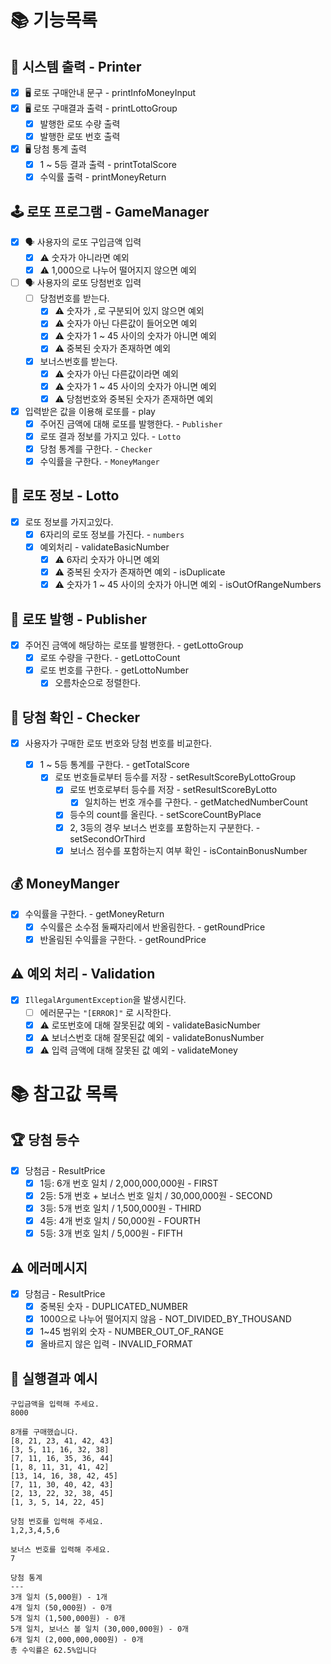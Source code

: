 # 📚 기능목록

## 💭 시스템 출력 - Printer

- [x] 🖥️ 로또 구매안내 문구 - printInfoMoneyInput
- [x] 🖥️ 로또 구매결과 출력 - printLottoGroup
    - [x] 발행한 로또 수량 출력
    - [x] 발행한 로또 번호 출력

- [x] 🖥️ 당첨 통계 출력
    - [x] 1 ~ 5등 결과 출력 - printTotalScore
    - [x] 수익률 출력 - printMoneyReturn

## 🕹️ 로또 프로그램 - GameManager

- [x] 🗣️ 사용자의 로또 구입금액 입력
    - [x] ⚠️ 숫자가 아니라면 예외
    - [x] ⚠️ 1,000으로 나누어 떨어지지 않으면 예외

- [ ] 🗣️ 사용자의 로또 당첨번호 입력
    - [ ] 당첨번호를 받는다.
        - [x] ⚠️ 숫자가 `,`로 구분되어 있지 않으면 예외
        - [x] ⚠️ 숫자가 아닌 다른값이 들어오면 예외
        - [x] ⚠️ 숫자가 1 ~ 45 사이의 숫자가 아니면 예외
        - [x] ⚠️ 중복된 숫자가 존재하면 예외
    - [x] 보너스번호를 받는다.
        - [x] ⚠️ 숫자가 아닌 다른값이라면 예외
        - [x] ⚠️ 숫자가 1 ~ 45 사이의 숫자가 아니면 예외
        - [x] ⚠️ 당첨번호와 중복된 숫자가 존재하면 예외

- [x] 입력받은 값을 이용해 로또를 - play
    - [x] 주어진 금액에 대해 로또를 발행한다. - `Publisher`
    - [x] 로또 결과 정보를 가지고 있다. - `Lotto`
    - [x] 당첨 통계를 구한다. - `Checker`
    - [x] 수익률을 구한다. - `MoneyManger`

## 💭 로또 정보 - Lotto

- [x] 로또 정보를 가지고있다.
    - [x] 6자리의 로또 정보를 가진다. - `numbers`
    - [x] 예외처리 - validateBasicNumber
        - [x] ⚠️ 6자리 숫자가 아니면 예외
        - [x] ⚠️ 중복된 숫자가 존재하면 예외 - isDuplicate
        - [x] ⚠️ 숫자가 1 ~ 45 사이의 숫자가 아니면 예외 - isOutOfRangeNumbers

## 🎲 로또 발행 - Publisher

- [x] 주어진 금액에 해당하는 로또를 발행한다. - getLottoGroup
    - [x] 로또 수량을 구한다. - getLottoCount
    - [x] 로또 번호를 구한다. - getLottoNumber
        - [x] 오름차순으로 정렬한다.

## 🔎 당첨 확인 - Checker

- [x] 사용자가 구매한 로또 번호와 당첨 번호를 비교한다.

    - [x] 1 ~ 5등 통계를 구한다. - getTotalScore
        - [x] 로또 번호들로부터 등수를 저장 - setResultScoreByLottoGroup
            - [x] 로또 번호로부터 등수를 저장 - setResultScoreByLotto
                - [x] 일치하는 번호 개수를 구한다. - getMatchedNumberCount
            - [x] 등수의 count를 올린다. - setScoreCountByPlace
            - [x] 2, 3등의 경우 보너스 번호를 포함하는지 구분한다. - setSecondOrThird
            - [x] 보너스 점수를 포함하는지 여부 확인 - isContainBonusNumber

## 💰 MoneyManger

- [x] 수익률을 구한다. - getMoneyReturn
    - [x] 수익률은 소수점 둘째자리에서 반올림한다. - getRoundPrice
    - [x] 반올림된 수익률을 구한다. - getRoundPrice

## ⚠️ 예외 처리 - Validation

- [x] `IllegalArgumentException`을 발생시킨다.
    - [ ] 에러문구는 `"[ERROR]"` 로 시작한다.
    - [x] ⚠️ 로또번호에 대해 잘못된값 예외 - validateBasicNumber
    - [x] ⚠️ 보너스번호 대해 잘못된값 예외 - validateBonusNumber
    - [x] ⚠️ 입력 금액에 대해 잘못된 값 예외 - validateMoney

# 📚 참고값 목록

## 🏆 당첨 등수

- [x] 당첨금 - ResultPrice
    - [x] 1등: 6개 번호 일치 / 2,000,000,000원 - FIRST
    - [x] 2등: 5개 번호 + 보너스 번호 일치 / 30,000,000원 - SECOND
    - [x] 3등: 5개 번호 일치 / 1,500,000원 - THIRD
    - [x] 4등: 4개 번호 일치 / 50,000원 - FOURTH
    - [x] 5등: 3개 번호 일치 / 5,000원 - FIFTH

## ⚠️ 에러메시지

- [x] 당첨금 - ResultPrice
    - [x] 중복된 숫자 - DUPLICATED_NUMBER
    - [x] 1000으로 나누어 떨어지지 않음 - NOT_DIVIDED_BY_THOUSAND
    - [x] 1~45 범위외 숫자 - NUMBER_OUT_OF_RANGE
    - [x] 올바르지 않은 입력 - INVALID_FORMAT

## 📝 실행결과 예시

```text
구입금액을 입력해 주세요.
8000

8개를 구매했습니다.
[8, 21, 23, 41, 42, 43] 
[3, 5, 11, 16, 32, 38] 
[7, 11, 16, 35, 36, 44] 
[1, 8, 11, 31, 41, 42] 
[13, 14, 16, 38, 42, 45] 
[7, 11, 30, 40, 42, 43] 
[2, 13, 22, 32, 38, 45] 
[1, 3, 5, 14, 22, 45]

당첨 번호를 입력해 주세요.
1,2,3,4,5,6

보너스 번호를 입력해 주세요.
7

당첨 통계
---
3개 일치 (5,000원) - 1개
4개 일치 (50,000원) - 0개
5개 일치 (1,500,000원) - 0개
5개 일치, 보너스 볼 일치 (30,000,000원) - 0개
6개 일치 (2,000,000,000원) - 0개
총 수익률은 62.5%입니다
```